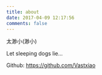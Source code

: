 ```yaml
---
title: about
date: 2017-04-09 12:17:56
comments: false
---
```


太渺小(渺小)

Let sleeping dogs lie...

Github: https://github.com/Vastxiao

